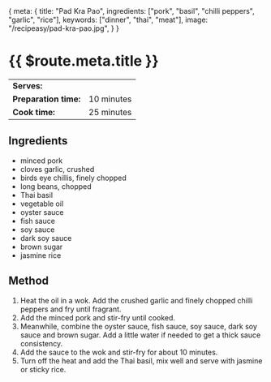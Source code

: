 <route>
{
  meta: {
    title: "Pad Kra Pao",
    ingredients: ["pork", "basil", "chilli peppers", "garlic", "rice"],
    keywords: ["dinner", "thai", "meat"],
    image: "/recipeasy/pad-kra-pao.jpg",
  }
}
</route>

<RecipeLayout :serves="2">

# {{ $route.meta.title }}

|                       |                 |
| --------------------- | --------------- |
| **Serves:**           | <ServesInput /> |
| **Preparation time:** | 10 minutes      |
| **Cook time:**        | 25 minutes      |

## Ingredients

-   <Ingredient :quantity="250" unit="g">minced pork</Ingredient>
-   <Ingredient :quantity="2">cloves garlic, crushed</Ingredient>
-   <Ingredient :quantity="3">birds eye chillis, finely chopped</Ingredient>
-   <Ingredient :quantity="2">long beans, chopped</Ingredient>
-   <Ingredient :quantity="15" unit="g">Thai basil</Ingredient>
-   <Ingredient :quantity="4" unit="tbsp">vegetable oil</Ingredient>
-   <Ingredient :quantity="2" unit="tbsp">oyster sauce</Ingredient>
-   <Ingredient :quantity="1" unit="tbsp">fish sauce</Ingredient>
-   <Ingredient :quantity="1" unit="tbsp">soy sauce</Ingredient>
-   <Ingredient :quantity="1" unit="tbsp">dark soy sauce</Ingredient>
-   <Ingredient :quantity="1" unit="tbsp">brown sugar</Ingredient>
-   <Ingredient :quantity="150" unit="g">jasmine rice</Ingredient>

## Method

1. <Method>Heat the oil in a wok. Add the crushed garlic and finely chopped chilli peppers and fry until fragrant.</Method>
2. <Method>Add the minced pork and stir-fry until cooked.</Method>
3. <Method>Meanwhile, combine the oyster sauce, fish sauce, soy sauce, dark soy sauce and brown sugar. Add a little water if needed to get a thick sauce consistency.</Method>
4. <Method>Add the sauce to the wok and stir-fry for about 10 minutes.</Method>
5. <Method>Turn off the heat and add the Thai basil, mix well and serve with jasmine or sticky rice.</Method>

</RecipeLayout>
